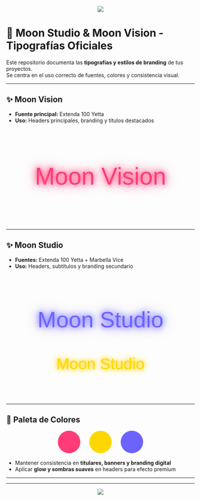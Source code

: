 <p align="center">
  <img src="https://capsule-render.vercel.app/api?type=waving&color=gradient&height=100&section=header" />
</p>

# 🌙 Moon Studio & Moon Vision - Tipografías Oficiales

Este repositorio documenta las **tipografías y estilos de branding** de tus proyectos.  
Se centra en el uso correcto de fuentes, colores y consistencia visual.

---

## ✨ Moon Vision

- **Fuente principal:** Extenda 100 Yetta  
- **Uso:** Headers principales, branding y títulos destacados  

<div align="center" style="background: rgba(255,255,255,0.05); backdrop-filter: blur(12px); border-radius: 15px; padding: 20px; margin: 20px 0;">
  <p style="font-family: 'Extenda 100 Yetta', sans-serif; font-size: 64px; color:#FF3C78; text-shadow: 0 0 15px #FF3C78, 0 0 30px #FF3C78;">
    Moon Vision
  </p>
</div>

---

## ✨ Moon Studio

- **Fuentes:** Extenda 100 Yetta + Marbella Vice  
- **Uso:** Headers, subtítulos y branding secundario  

<div align="center" style="background: rgba(255,255,255,0.05); backdrop-filter: blur(12px); border-radius: 15px; padding: 20px; margin: 20px 0;">
  <p style="font-family: 'Extenda 100 Yetta', sans-serif; font-size: 60px; color:#6C63FF; text-shadow: 0 0 15px #6C63FF, 0 0 30px #6C63FF;">
    Moon Studio
  </p>
  <p style="font-family: 'Marbella Vice', sans-serif; font-size: 42px; color:#FFD700; text-shadow: 0 0 10px #FFD700, 0 0 20px #FFD700;">
    Moon Studio
  </p>
</div>

---

## 🎨 Paleta de Colores

<div align="center">
  <div style="display:inline-block; margin:0 10px; width:60px; height:60px; background:#FF3C78; border-radius:50%;"></div>
  <div style="display:inline-block; margin:0 10px; width:60px; height:60px; background:#FFD700; border-radius:50%;"></div>
  <div style="display:inline-block; margin:0 10px; width:60px; height:60px; background:#6C63FF; border-radius:50%;"></div>
</div>

- Mantener consistencia en **titulares, banners y branding digital**  
- Aplicar **glow y sombras suaves** en headers para efecto premium  

---



---

<p align="center">
  <img src="https://capsule-render.vercel.app/api?type=waving&color=gradient&height=80&section=footer"/>
</p>
